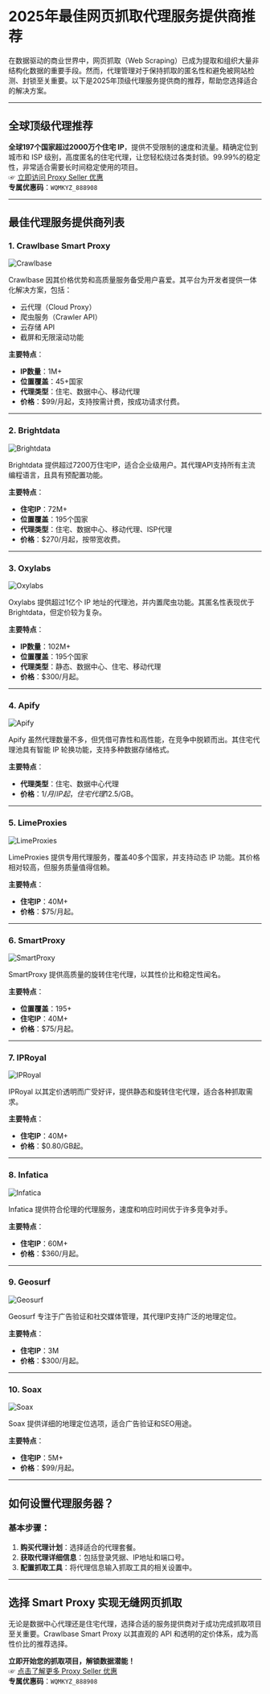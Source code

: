 # 2025年最佳网页抓取代理服务提供商推荐

在数据驱动的商业世界中，网页抓取（Web Scraping）已成为提取和组织大量非结构化数据的重要手段。然而，代理管理对于保持抓取的匿名性和避免被网站检测、封锁至关重要。以下是2025年顶级代理服务提供商的推荐，帮助您选择适合的解决方案。

---

## 全球顶级代理推荐

**全球197个国家超过2000万个住宅 IP**，提供不受限制的速度和流量。精确定位到城市和 ISP 级别，高度匿名的住宅代理，让您轻松绕过各类封锁。99.99%的稳定性，非常适合需要长时间稳定使用的项目。  
☞ [立即访问 Proxy Seller 优惠](https://bit.ly/proxy-seller-coupon)  
**专属优惠码**：`WQMKYZ_888908`

---

## 最佳代理服务提供商列表

### 1. Crawlbase Smart Proxy

![Crawlbase](https://crawlbase.com/blog/best-proxy-providers/proxycrawl-smart-proxy.jpg)

Crawlbase 因其价格优势和高质量服务备受用户喜爱。其平台为开发者提供一体化解决方案，包括：
- 云代理（Cloud Proxy）
- 爬虫服务（Crawler API）
- 云存储 API
- 截屏和无限滚动功能

**主要特点**：
- **IP数量**：1M+
- **位置覆盖**：45+国家
- **代理类型**：住宅、数据中心、移动代理
- **价格**：$99/月起，支持按需计费，按成功请求付费。

---

### 2. Brightdata

![Brightdata](https://crawlbase.com/blog/best-proxy-providers/bright-data.jpg)

Brightdata 提供超过7200万住宅IP，适合企业级用户。其代理API支持所有主流编程语言，且具有预配置功能。

**主要特点**：
- **住宅IP**：72M+
- **位置覆盖**：195个国家
- **代理类型**：住宅、数据中心、移动代理、ISP代理
- **价格**：$270/月起，按带宽收费。

---

### 3. Oxylabs

![Oxylabs](https://crawlbase.com/blog/best-proxy-providers/oxylabs.jpg)

Oxylabs 提供超过1亿个 IP 地址的代理池，并内置爬虫功能。其匿名性表现优于 Brightdata，但定价较为复杂。

**主要特点**：
- **IP数量**：102M+
- **位置覆盖**：195个国家
- **代理类型**：静态、数据中心、住宅、移动代理
- **价格**：$300/月起。

---

### 4. Apify

![Apify](https://crawlbase.com/blog/best-proxy-providers/apify.jpg)

Apify 虽然代理数量不多，但凭借可靠性和高性能，在竞争中脱颖而出。其住宅代理池具有智能 IP 轮换功能，支持多种数据存储格式。

**主要特点**：
- **代理类型**：住宅、数据中心代理
- **价格**：$1/月/IP起，住宅代理$12.5/GB。

---

### 5. LimeProxies

![LimeProxies](https://crawlbase.com/blog/best-proxy-providers/limeproxies.jpg)

LimeProxies 提供专用代理服务，覆盖40多个国家，并支持动态 IP 功能。其价格相对较高，但服务质量值得信赖。

**主要特点**：
- **住宅IP**：40M+
- **价格**：$75/月起。

---

### 6. SmartProxy

![SmartProxy](https://crawlbase.com/blog/best-proxy-providers/smart-proxy.jpg)

SmartProxy 提供高质量的旋转住宅代理，以其性价比和稳定性闻名。

**主要特点**：
- **位置覆盖**：195+
- **住宅IP**：40M+
- **价格**：$75/月起。

---

### 7. IPRoyal

![IPRoyal](https://crawlbase.com/blog/best-proxy-providers/ip-royal.jpg)

IPRoyal 以其定价透明而广受好评，提供静态和旋转住宅代理，适合各种抓取需求。

**主要特点**：
- **住宅IP**：40M+
- **价格**：$0.80/GB起。

---

### 8. Infatica

![Infatica](https://crawlbase.com/blog/best-proxy-providers/infatica.jpg)

Infatica 提供符合伦理的代理服务，速度和响应时间优于许多竞争对手。

**主要特点**：
- **住宅IP**：60M+
- **价格**：$360/月起。

---

### 9. Geosurf

![Geosurf](https://crawlbase.com/blog/best-proxy-providers/geosurf.jpg)

Geosurf 专注于广告验证和社交媒体管理，其代理IP支持广泛的地理定位。

**主要特点**：
- **住宅IP**：3M
- **价格**：$300/月起。

---

### 10. Soax

![Soax](https://crawlbase.com/blog/best-proxy-providers/soax.jpg)

Soax 提供详细的地理定位选项，适合广告验证和SEO用途。

**主要特点**：
- **住宅IP**：5M+
- **价格**：$99/月起。

---

## 如何设置代理服务器？

### 基本步骤：
1. **购买代理计划**：选择适合的代理套餐。
2. **获取代理详细信息**：包括登录凭据、IP地址和端口号。
3. **配置抓取工具**：将代理信息输入抓取工具的相关设置中。

---

## 选择 Smart Proxy 实现无缝网页抓取

无论是数据中心代理还是住宅代理，选择合适的服务提供商对于成功完成抓取项目至关重要。Crawlbase Smart Proxy 以其直观的 API 和透明的定价体系，成为高性价比的推荐选择。

**立即开始您的抓取项目，解锁数据潜能！**  
☞ [点击了解更多 Proxy Seller 优惠](https://bit.ly/proxy-seller-coupon)  
**专属优惠码**：`WQMKYZ_888908`
